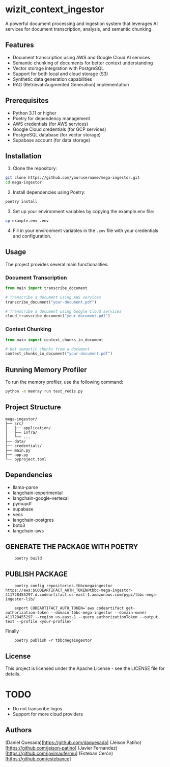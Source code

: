 # wizit_context_ingestor

A powerful document processing and ingestion system that leverages AI services for document transcription, analysis, and semantic chunking.

## Features

- Document transcription using AWS and Google Cloud AI services
- Semantic chunking of documents for better context understanding
- Vector storage integration with PostgreSQL
- Support for both local and cloud storage (S3)
- Synthetic data generation capabilities
- RAG (Retrieval-Augmented Generation) implementation

## Prerequisites

- Python 3.11 or higher
- Poetry for dependency management
- AWS credentials (for AWS services)
- Google Cloud credentials (for GCP services)
- PostgreSQL database (for vector storage)
- Supabase account (for data storage)

## Installation

1. Clone the repository:
```bash
git clone https://github.com/yourusername/mega-ingestor.git
cd mega-ingestor
```

2. Install dependencies using Poetry:
```bash
poetry install
```

3. Set up your environment variables by copying the example.env file:
```bash
cp example.env .env
```

4. Fill in your environment variables in the `.env` file with your credentials and configuration.

## Usage

The project provides several main functionalities:

### Document Transcription

```python
from main import transcribe_document

# Transcribe a document using AWS services
transcribe_document("your-document.pdf")

# Transcribe a document using Google Cloud services
cloud_transcribe_document("your-document.pdf")
```

### Context Chunking

```python
from main import context_chunks_in_document

# Get semantic chunks from a document
context_chunks_in_document("your-document.pdf")
```
## Running Memory Profiler

To run the memory profiler, use the following command:

```bash
python -m memray run test_redis.py
```


## Project Structure

```
mega-ingestor/
├── src/
│   ├── application/
│   ├── infra/
│   └── ...
├── data/
├── credentials/
├── main.py
├── app.py
└── pyproject.toml
```

## Dependencies

- llama-parse
- langchain-experimental
- langchain-google-vertexai
- pymupdf
- supabase
- vecs
- langchain-postgres
- boto3
- langchain-aws

## GENERATE THE PACKAGE WITH POETRY

```
    poetry build
```

## PUBLISH PACKAGE

```
    poetry config repositories.tbbcmegaingestor https://aws:$CODEARTIFACT_AUTH_TOKEN@tbbc-mega-ingestor-411728455297.d.codeartifact.us-east-1.amazonaws.com/pypi/tbbc-mega-ingestor-lib/
```

```
    export CODEARTIFACT_AUTH_TOKEN=`aws codeartifact get-authorization-token --domain tbbc-mega-ingestor --domain-owner 411728455297 --region us-east-1 --query authorizationToken --output text --profile <your-profile>`
```

Finally

```
    poetry publish -r tbbcmegaingestor
```

## License

This project is licensed under the Apache License - see the LICENSE file for details.

# TODO

- Do not transcribe logos
- Support for more cloud providers

## Authors

(Daniel Quesada)[https://github.com/daquesada]
(Jeison Patiño)[https://github.com/jeison-patino]
(Javier Fernandez)[https://github.com/javimaufermu]
(Esteban Cerón)[https://github.com/estebance]
